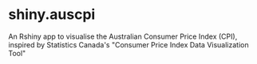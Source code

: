 # shiny.auscpi
An Rshiny app to visualise the Australian Consumer Price Index (CPI), inspired by Statistics Canada's "Consumer Price Index Data Visualization Tool"
